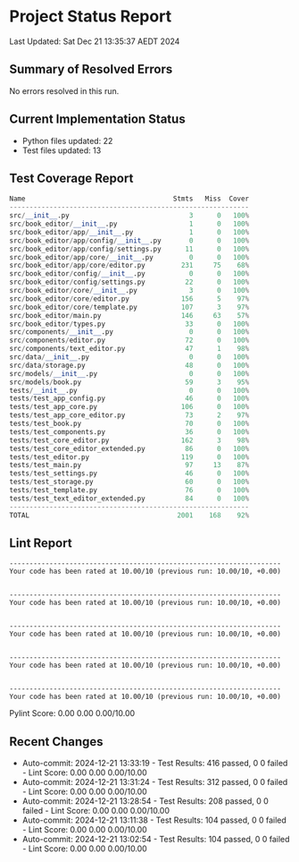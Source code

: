 # Project Status Report

Last Updated: Sat Dec 21 13:35:37 AEDT 2024

## Summary of Resolved Errors

No errors resolved in this run.

## Current Implementation Status

- Python files updated:       22
- Test files updated:       13

## Test Coverage Report

```python
Name                                     Stmts   Miss  Cover
------------------------------------------------------------
src/__init__.py                              3      0   100%
src/book_editor/__init__.py                  1      0   100%
src/book_editor/app/__init__.py              1      0   100%
src/book_editor/app/config/__init__.py       0      0   100%
src/book_editor/app/config/settings.py      11      0   100%
src/book_editor/app/core/__init__.py         0      0   100%
src/book_editor/app/core/editor.py         231     75    68%
src/book_editor/config/__init__.py           0      0   100%
src/book_editor/config/settings.py          22      0   100%
src/book_editor/core/__init__.py             3      0   100%
src/book_editor/core/editor.py             156      5    97%
src/book_editor/core/template.py           107      3    97%
src/book_editor/main.py                    146     63    57%
src/book_editor/types.py                    33      0   100%
src/components/__init__.py                   0      0   100%
src/components/editor.py                    72      0   100%
src/components/text_editor.py               47      1    98%
src/data/__init__.py                         0      0   100%
src/data/storage.py                         48      0   100%
src/models/__init__.py                       0      0   100%
src/models/book.py                          59      3    95%
tests/__init__.py                            0      0   100%
tests/test_app_config.py                    46      0   100%
tests/test_app_core.py                     106      0   100%
tests/test_app_core_editor.py               73      2    97%
tests/test_book.py                          70      0   100%
tests/test_components.py                    36      0   100%
tests/test_core_editor.py                  162      3    98%
tests/test_core_editor_extended.py          86      0   100%
tests/test_editor.py                       119      0   100%
tests/test_main.py                          97     13    87%
tests/test_settings.py                      46      0   100%
tests/test_storage.py                       60      0   100%
tests/test_template.py                      76      0   100%
tests/test_text_editor_extended.py          84      0   100%
------------------------------------------------------------
TOTAL                                     2001    168    92%
```

## Lint Report

```text
--------------------------------------------------------------------
Your code has been rated at 10.00/10 (previous run: 10.00/10, +0.00)


--------------------------------------------------------------------
Your code has been rated at 10.00/10 (previous run: 10.00/10, +0.00)


--------------------------------------------------------------------
Your code has been rated at 10.00/10 (previous run: 10.00/10, +0.00)


--------------------------------------------------------------------
Your code has been rated at 10.00/10 (previous run: 10.00/10, +0.00)


--------------------------------------------------------------------
Your code has been rated at 10.00/10 (previous run: 10.00/10, +0.00)

```

Pylint Score: 0.00
0.00
0.00/10.00

## Recent Changes

- Auto-commit: 2024-12-21 13:33:19 - Test Results: 416 passed, 0 0 failed - Lint Score: 0.00 0.00 0.00/10.00
- Auto-commit: 2024-12-21 13:31:24 - Test Results: 312 passed, 0 0 failed - Lint Score: 0.00 0.00 0.00/10.00
- Auto-commit: 2024-12-21 13:28:54 - Test Results: 208 passed, 0 0 failed - Lint Score: 0.00 0.00 0.00/10.00
- Auto-commit: 2024-12-21 13:11:38 - Test Results: 104 passed, 0 0 failed - Lint Score: 0.00 0.00 0.00/10.00
- Auto-commit: 2024-12-21 13:02:54 - Test Results: 104 passed, 0 0 failed - Lint Score: 0.00 0.00 0.00/10.00
